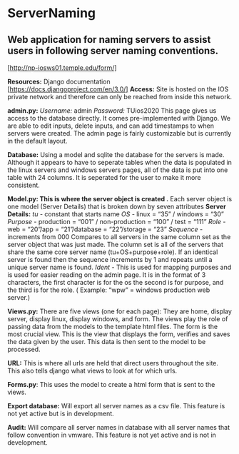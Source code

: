 # ServerNaming

## Web application for naming servers to assist users in following server naming conventions.

[http://np-iosws01.temple.edu/form/] 

**Resources:**
    Django documentation [https://docs.djangoproject.com/en/3.0/]
**Access:**
    Site is hosted on the IOS private network and therefore can only be reached from inside this network.

**admin.py:**
    *Username:* admin
    *Password:* TUios2020
    This page gives us access to the database directly. It comes pre-implemented with Django. We are able to edit inputs, delete inputs, and can add timestamps to when servers were created. The admin page is fairly customizable but is currently in the default layout.

**Database:**
    Using a model and sqlite the database for the servers is made. Although it appears to have to seperate tables when the data is populated in the linux servers and windows servers pages, all of the data is put into one table with 24 columns. It is seperated for the user to make it more consistent.

**Model.py: This is where the server object is created .**
    Each server object is one model (Server Details) that is broken down by seven attributes
    **Server Details:**
        *tu* - constant that starts name
        *OS* - linux = “35” /  windows = “30”
        *Purpose* - production = “001” /  non-production = “100” / test = “111”
        *Role* - web = “20”/app = “21”/database = “22”/storage = “23”
        *Sequence* - increments from 000
            Compares to all servers in the same column set as the server object that was just made. The column set is all of the servers that share the same core server name (tu+OS+purpose+role). If an identical server is found then the sequence increments by 1 and repeats until a unique server name is found.
        *Ident* - This is used for mapping purposes and is used for easier reading on the admin page. It is in the format of 3 characters, the first character is for the os the second is for purpose, and the third is for the role. ( Example: “wpw” = windows production web server.)

**Views.py:** 
    There are five views (one for each page): They are home, display server, display linux, display windows, and form. The views play the role of passing data from the models to the template html files. The form is the most crucial view. This is the view that displays the form, verifies and saves the data given by the user. This data is then sent to the model to be processed. 

**URL:** 
    This is where all urls are held that direct users throughout the site. This also tells django what views to look at for which urls.

**Forms.py**:
    This uses the model to create a html form that is sent to the views.

**Export database:**
    Will export all server names as a csv file. This feature is not yet active but is in development.

**Audit:**
    Will compare all server names in database with all server names that follow convention in vmware. This feature is not yet active and is not in development. 
